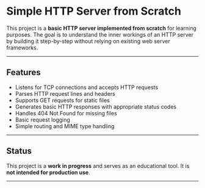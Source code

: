 # Simple HTTP Server from Scratch

This project is a **basic HTTP server implemented from scratch** for learning purposes. The goal is to understand the inner workings of an HTTP server by building it step-by-step without relying on existing web server frameworks.

---

## Features

- Listens for TCP connections and accepts HTTP requests
- Parses HTTP request lines and headers
- Supports GET requests for static files
- Generates basic HTTP responses with appropriate status codes
- Handles 404 Not Found for missing files
- Basic request logging
- Simple routing and MIME type handling

---

## Status

This project is a **work in progress** and serves as an educational tool. It is **not intended for production use**.

---
